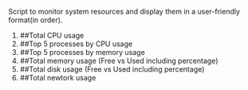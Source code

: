 ﻿Script to monitor system resources and display them in a user-friendly format(in order).
1. ##Total CPU usage
2. ##Top 5 processes by CPU usage
3. ##Top 5 processes by memory usage
4. ##Total memory usage (Free vs Used including percentage)
5. ##Total disk usage (Free vs Used including percentage)
6. ##Total newtork usage
